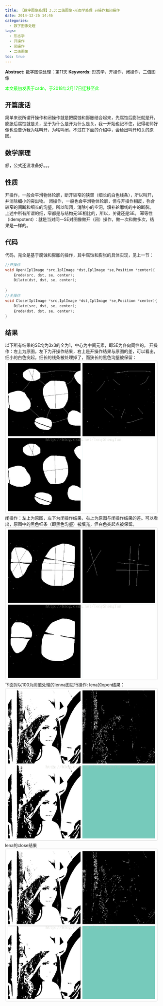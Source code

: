 ```yaml
---
title: 【数字图像处理】3.3:二值图像-形态学处理 开操作和闭操作
date: 2014-12-26 14:46
categories:
  - 数字图像处理
tags:
  - 形态学
  - 开操作
  - 闭操作
  - 二值图像
toc: true
---
```

**Abstract:** 数字图像处理：第11天
**Keywords:** 形态学，开操作，闭操作，二值图像
<!--more-->
<font color="00FF00">本文最初发表于csdn，于2018年2月17日迁移至此</font>
## 开篇废话
简单来说所谓开操作和闭操作就是把腐蚀和膨胀结合起来，先腐蚀后膨胀就是开，膨胀后腐蚀就是关，至于为什么是开为什么是关，我一开始也记不住，记得老师好像也没告诉我为啥叫开，为啥叫闭，不过在下面的介绍中，会给出叫开和关的原因。

## 数学原理
额，公式还没准备好。。。

## 性质
开操作，一般会平滑物体轮廓，断开较窄的狭颈（细长的白色线条），所以叫开，并消除细小的突出物。
闭操作，一般也会平滑物体轮廓，但与开操作相反，弥合较窄的间断和细长的沟壑，所以叫闭，消除小的空洞，填补轮廓线的中的断裂。
上述中所有所谓的细，窄都是与结构元SE相比的，所以，关键还是SE。
幂等性（idempotent）：就是当对同一SE对图像做开（闭）操作，做一次和做多次，结果是一样的。

## 代码

代码，完全是基于腐蚀和膨胀的操作，其中腐蚀和膨胀的具体实现，见上一节：
```c++
//开操作
void Open(IplImage *src,IplImage *dst,IplImage *se,Position *center){
    Erode(src, dst, se, center);
    Dilate(dst, dst, se, center);

}
//关操作
void Close(IplImage *src,IplImage *dst,IplImage *se,Position *center){
    Dilate(src, dst, se, center);
    Erode(dst, dst, se, center);
}
```
## 结果
以下所有结果的SE均为3x3的全为1，中心为中间元素，即SE为各向同性的。
开操作：左上为原图，左下为开操作结果，右上是开操作结果与原图的差，可以看出，细小的白色突起，细长的线条被处理掉了，而狭长的黑色沟壑被保留：
![Center][]
闭操作：左上为原图，左下为闭操作结果，右上为原图与闭操作结果的差。可以看出，原图中的黑色细条（即黑色沟壑）被填充，但白色突起点被保留。
![Center 1][]
下面对以100为阈值处理的lenna图进行操作:
lena的open结果：
![Center 2][]
lena的close结果
![Center 3][]


[Center]: DIP-3-3-二值图像-形态学处理3-开操作和闭操作/20141226142338730.jpg
[Center 1]: DIP-3-3-二值图像-形态学处理3-开操作和闭操作/20141226142814593.jpg
[Center 2]: DIP-3-3-二值图像-形态学处理3-开操作和闭操作/20141226144151824.jpg
[Center 3]: DIP-3-3-二值图像-形态学处理3-开操作和闭操作/20141226144543531.jpg
